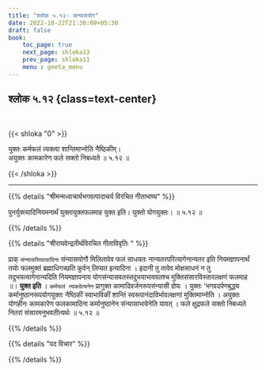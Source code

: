 ```yaml
---
title: "श्लोक ५.१२- सन्यासयोग"
date: 2022-10-22T21:30:09+05:30
draft: false
book:
    toc_page: true
    next_page: shloka13
    prev_page: shloka11
    menu : geeta_menu
---
```




## श्लोक  ५.१२ {class=text-center}

<br/>

{{< shloka  "0"  >}}

युक्तः कर्मफलं त्यक्त्वा शान्तिमाप्नोति नैष्ठिकीम्।  
अयुक्तः कामकारेण फले सक्तो निबध्यते ॥ ५.१२ ॥

{{< /shloka >}}

---


{{% details "श्रीमन्मध्वाचार्यभगवत्पादाचर्य विरचित  गीताभाष्य" %}}

पुनर्युक्त्यादिनियमनार्थं युक्तायुक्तफलमाह युक्त इति। 
युक्तो योगयुक्तः। ॥ ५.१२ ॥

{{% /details %}}



{{% details "श्रीराघवेन्द्रतीर्थविरचित गीताविवृतिः " %}}

प्राक्‌ `संन्यासस्त्वित्वादिना` संन्यासयोगौ मिलितावेव फलं
साधयतः नान्यतरपरित्यागेनान्यतर इति नियमज्ञापनार्थं तयोः फलमुक्तं 
ब्रह्माधिगच्छति कुर्वन् लिप्यत इत्यादिना । 
इदानी तु तावेव मोक्षसाधनं न तु
तदुभयत्यागेनान्यदिति नियमज्ञापनाय योगसंन्यासवतस्तदुभयाभाववतश्च
मुक्तिसंसारविस्तारलक्षणं फलमाह ॥। **युक्त इति** । 
`कर्मफलं त्यक्त्वेत्यनेन` प्रागुक्त कामादिवर्जनरूपसंन्यासी ज्ञेयः । 
युक्तः 'भगवदर्पणबुद्ध्य कर्मानुष्ठानरूपयोगयुक्तः नैष्ठिकीं 
स्वाभाविकीं शान्तिं स्वरूपानंदाविर्भावलक्षणां
मुक्तिमाप्नोति । अयुक्तः योगहीनः कामकारेण फलकामादिना 
कर्मानुष्ठानेन संन्यासाभावेनेति यावत्‌ । फले क्षुद्रफले सक्तो 
निबध्यते नितरां संसारमनुभवतीत्यर्थः  ॥ ५.१२ ॥

{{% /details %}}



{{% details "पद विचार" %}}


{{% /details %}}

